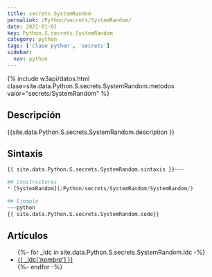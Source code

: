 ```yaml
---
title: secrets.SystemRandom
permalink: /Python/secrets/SystemRandom/
date: 2021-01-01
key: Python.S.secrets.SystemRandom
category: python
tags: ['clase python', 'secrets']
sidebar: 
  nav: python
---
```


{% include w3api/datos.html clase=site.data.Python.S.secrets.SystemRandom.metodos valor="secrets/SystemRandom" %}

## Descripción
{{site.data.Python.S.secrets.SystemRandom.description }}

## Sintaxis
~~~python
{{ site.data.Python.S.secrets.SystemRandom.sintaxis }}~~~

## Constructores
* [SystemRandom](/Python/secrets/SystemRandom/SystemRandom/)

## Ejemplo
~~~python
{{ site.data.Python.S.secrets.SystemRandom.code}}
~~~

## Artículos
<ul>
{%- for _ldc in site.data.Python.S.secrets.SystemRandom.ldc -%}
   <li>
       <a href="{{_ldc['url'] }}">{{ _ldc['nombre'] }}</a>
   </li>
{%- endfor -%}
</ul>
